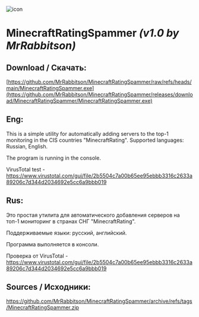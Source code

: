 ![icon](https://github.com/user-attachments/assets/b5f186d6-115d-42ba-b576-dcaf3ffd590b)

# MinecraftRatingSpammer _(v1.0 by MrRabbitson)_

## Download / Скачать:
[https://github.com/MrRabbitson/MinecraftRatingSpammer/raw/refs/heads/main/MinecraftRatingSpammer.exe](https://github.com/MrRabbitson/MinecraftRatingSpammer/releases/download/MinecraftRatingSpammer/MinecraftRatingSpammer.exe)

## Eng:
This is a simple utility for automatically adding servers to the top-1 monitoring in the CIS countries "MinecraftRating".
Supported languages: Russian, English.

The program is running in the console.

VirusTotal test - https://www.virustotal.com/gui/file/2b5504c7a00b65ee95ebbb3316c2633a89206c7d344d2034692e5cc6a9bbb019

## Rus:
Это простая утилита для автоматического добавления серверов на топ-1 мониторинг в странах СНГ "MinecraftRating".

Поддерживаемые языки: русский, английский.

Программа выполняется в консоли.

Проверка от VirusTotal - https://www.virustotal.com/gui/file/2b5504c7a00b65ee95ebbb3316c2633a89206c7d344d2034692e5cc6a9bbb019

## Sources / Исходники:
https://github.com/MrRabbitson/MinecraftRatingSpammer/archive/refs/tags/MinecraftRatingSpammer.zip
